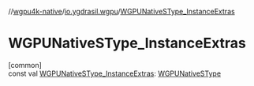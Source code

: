 //[wgpu4k-native](../../index.md)/[io.ygdrasil.wgpu](index.md)/[WGPUNativeSType_InstanceExtras](-w-g-p-u-native-s-type_-instance-extras.md)

# WGPUNativeSType_InstanceExtras

[common]\
const val [WGPUNativeSType_InstanceExtras](-w-g-p-u-native-s-type_-instance-extras.md): [WGPUNativeSType](-w-g-p-u-native-s-type/index.md)